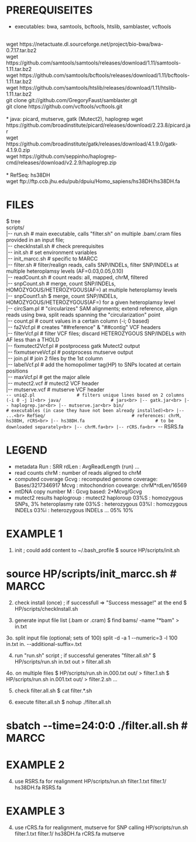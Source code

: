 # PREREQUISEITES

* executables: bwa, samtools, bcftools, htslib, samblaster, vcftools
<br>
  wget https://netactuate.dl.sourceforge.net/project/bio-bwa/bwa-0.7.17.tar.bz2<br>
  wget https://github.com/samtools/samtools/releases/download/1.11/samtools-1.11.tar.bz2<br>
  wget https://github.com/samtools/bcftools/releases/download/1.11/bcftools-1.11.tar.bz2<br>
  wget https://github.com/samtools/htslib/releases/download/1.11/htslib-1.11.tar.bz2<br>
  git  clone git://github.com/GregoryFaust/samblaster.git<br>
  git  clone https://github.com/vcftools/vcftools.git<br>
<br>
* java: picard, mutserve, gatk (Mutect2), haplogrep
  wget https://github.com/broadinstitute/picard/releases/download/2.23.8/picard.jar<br>
  wget https://github.com/broadinstitute/gatk/releases/download/4.1.9.0/gatk-4.1.9.0.zip<br>
  wget https://github.com/seppinho/haplogrep-cmd/releases/download/v2.2.9/haplogrep.zip<br>
<br>
* RefSeq: hs38DH<br>
  wget ftp://ftp.ccb.jhu.edu/pub/dpuiu/Homo_sapiens/hs38DH/hs38DH.fa<br>

# FILES

$ tree <br>
scripts/<br>
|-- run.sh                              # main executable, calls "filter.sh" on multiple .bam/.cram files provided in an input file;<br>
|-- checkInstall.sh			# check prerequisites<br>
|-- init.sh				# set environment variables<br>
|-- init_marcc.sh                       # specific to MARCC<br>
|-- filter.sh				# filter/realign reads, calls SNP/INDELs, filter SNP/INDELs at multiple heteroplamsy levels (AF=0.03,0.05,0.10)<br>
|-- readCount.sh			# count reads: all, mapped, chrM, filtered<br>
|-- snpCount.sh				# merge, count SNP/INDELs, HOMOZYGOUS/HETEROZYGOUS(AF=) at multiple heteroplamsy levels<br>
|-- snpCount1.sh			$ merge, count SNP/INDELs, HOMOZYGOUS/HETEROZYGOUS(AF=) for a given heteroplamsy level<br>
|-- circSam.pl				# "circularizes" SAM alignments; extend reference, align reads using bwa, split reads spanning the "circularization" point<br>
|-- count.pl				# count values in a certain column (-i; 0 based)<br>
|-- fa2Vcf.pl				# creates "##reference" & "##contig" VCF headers<br>
|-- filterVcf.pl			# filter VCF files; discard HETEROZYGOUS SNP/INDELs with AF less than a THOLD<br>
|-- fixmutect2Vcf.pl			# postprocess gatk Mutect2 output<br>
|-- fixmutserveVcf.pl			# postprocess mutserve output<br>
|-- join.pl				# join 2 files by the 1st column<br>
|-- labelVcf.pl				# add the homopolimer tag(HP) to SNPs located at certain positions<br>
|-- maxVcf.pl				# get the major allele<br>
|-- mutect2.vcf				# mutect2 VCF header<br>
|-- mutserve.vcf			# mutserve VCF header<br>
`-- uniq2.pl				# filters unique lines based on 2 columns (-i 0 -j 1)<br>
java/					# jars<br>
|-- gatk.jar<br>
|-- haplogrep.jar<br>
|-- mutserve.jar<br>
bin/                                    # executables (in case they have not been already installed)<br>
|-- ...<br>
RefSeq/                                 # references: chrM, hs38DH, rCRS<br>
|-- hs38DH.fa        	                # to be	downloaded separately<br>
|-- chrM.fa<br>
|-- rCRS.fa<br>
`-- RSRS.fa<br>

# LEGEND

* metadata
  Run   	: SRR
  rdLen		: AvgReadLength (run)
  ...
* read counts
  chrM		: number of reads aligned to chrM 
* computed coverage
  Gcvg		: recomputed genome coverage: Bases/3217346917 
  Mcvg		: mitochondrion covearge: chrM*rdLen/16569
* mtDNA copy number
  M		: Gcvg based:  2*Mcvg/Gcvg
* mutect2 results
  haplogroup	: mutect2 haploroup
  03%S		: homozygous SNPs, 3% heteroplasmy rate
  03%S		: heterozygous
  03%I		: homozygous INDELs
  03%i		: heterozygous INDELs
  ...
  05%
  10%

# EXAMPLE 1
1. init ; could add content to ~/.bash_profile
  $ source HP/scripts/init.sh		
  # source HP/scripts/init_marcc.sh      # MARCC

2. check install (once) ; if successfull => "Success message!" at the end
  $ HP/scripts/checkInstall.sh

3. generate input file list (.bam or .cram)
  $ find bams/ -name "*bam" > in.txt  

3o. split input file (optional; sets of 100)
  split -d -a 1 --numeric=3  -l 100 in.txt  in. --additional-suffix=.txt  

4. run "run.sh" script ; if successful  generates "filter.all.sh"
  $ HP/scripts/run.sh in.txt out > filter.all.sh

4o. on multiple files
  $ HP/scripts/run.sh in.000.txt out/ > filter.1.sh
  $ HP/scripts/run.sh in.001.txt out/ > filter.2.sh
  ...

5. check filter.all.sh
  $ cat filter.*.sh

6. execute filter.all.sh
  $ nohup ./filter.all.sh 
  # sbatch --time=24:0:0 ./filter.all.sh   # MARCC

# EXAMPLE 2
4. use RSRS.fa for realignment
  HP/scripts/run.sh filter.1.txt filter.1/ hs38DH.fa RSRS.fa 

# EXAMPLE 3
4. use rCRS.fa for realignment, mutserve for SNP calling
  HP/scripts/run.sh filter.1.txt filter.1/ hs38DH.fa rCRS.fa  mutserve

